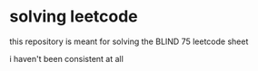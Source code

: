 # solving leetcode

this repository is meant for solving the BLIND 75 leetcode sheet

i haven't been consistent at all
